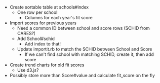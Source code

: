  * Create sortable table at schools#index
   * One row per school
     * Columns for each year's fit score
 * Import scores for previous years
   * Need a common ID between school and score rows (SCHID from CARES?)
   * Add School#schid
     * Add index to that!
   * Update importit.rb to match the SCHID between School and Score
     * If we can't find school with matching SCHID, create it, then add score
 * Create trend charts for old fit scores
   * Use d3.js?
 * Possibly store more than Score#value and calculate fit_score on the fly
